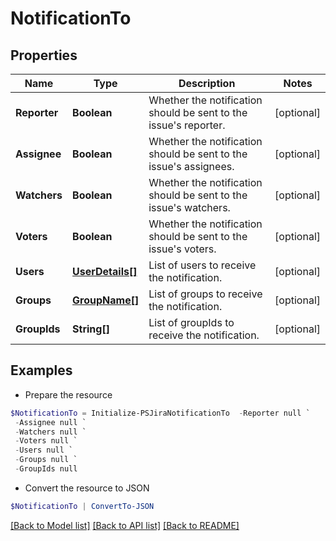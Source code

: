 # NotificationTo
## Properties

Name | Type | Description | Notes
------------ | ------------- | ------------- | -------------
**Reporter** | **Boolean** | Whether the notification should be sent to the issue&#39;s reporter. | [optional] 
**Assignee** | **Boolean** | Whether the notification should be sent to the issue&#39;s assignees. | [optional] 
**Watchers** | **Boolean** | Whether the notification should be sent to the issue&#39;s watchers. | [optional] 
**Voters** | **Boolean** | Whether the notification should be sent to the issue&#39;s voters. | [optional] 
**Users** | [**UserDetails[]**](UserDetails.md) | List of users to receive the notification. | [optional] 
**Groups** | [**GroupName[]**](GroupName.md) | List of groups to receive the notification. | [optional] 
**GroupIds** | **String[]** | List of groupIds to receive the notification. | [optional] 

## Examples

- Prepare the resource
```powershell
$NotificationTo = Initialize-PSJiraNotificationTo  -Reporter null `
 -Assignee null `
 -Watchers null `
 -Voters null `
 -Users null `
 -Groups null `
 -GroupIds null
```

- Convert the resource to JSON
```powershell
$NotificationTo | ConvertTo-JSON
```

[[Back to Model list]](../README.md#documentation-for-models) [[Back to API list]](../README.md#documentation-for-api-endpoints) [[Back to README]](../README.md)


